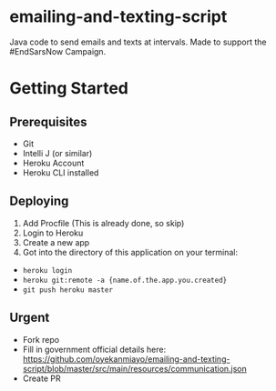# emailing-and-texting-script
Java code to send emails and texts at intervals. Made to support the #EndSarsNow Campaign.

# Getting Started

## Prerequisites
* Git
* Intelli J (or similar)
* Heroku Account
* Heroku CLI installed

## Deploying
1. Add Procfile (This is already done, so skip)
2. Login to Heroku
3. Create a new app
4. Got into the directory of this application on your terminal:
- `heroku login`
- `heroku git:remote -a {name.of.the.app.you.created}`
- `git push heroku master`

## Urgent
* Fork repo
* Fill in government official details here: https://github.com/oyekanmiayo/emailing-and-texting-script/blob/master/src/main/resources/communication.json
* Create PR
